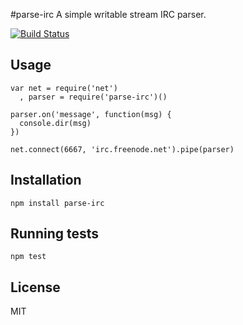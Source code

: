 #parse-irc
A simple writable stream IRC parser.

[![Build Status](https://travis-ci.org/tec27/parse-irc.png?branch=master)](https://travis-ci.org/tec27/parse-irc)

## Usage
```
var net = require('net')
  , parser = require('parse-irc')()

parser.on('message', function(msg) {
  console.dir(msg)
})

net.connect(6667, 'irc.freenode.net').pipe(parser)
```

## Installation
`npm install parse-irc`

## Running tests
`npm test`

## License
MIT
